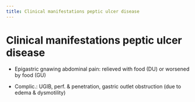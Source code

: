 ```yaml
---
title: Clinical manifestations peptic ulcer disease 
---
```

# Clinical manifestations peptic ulcer disease 

* Epigastric gnawing abdominal pain: relieved with food (DU) or worsened by food (GU)

* Complic.: UGIB, perf. & penetration, gastric outlet obstruction (due to edema & dysmotility)

